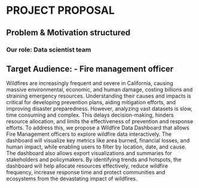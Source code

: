 <!-- TO BE UPDATED BASED ON COLLABORATIVE GOOGLE DOC: https://docs.google.com/document/d/15RFVEje4KcVk8RdTqWSU9hqasnSogVI98SqBVtU6uJw/edit?tab=t.0 
 -->
# PROJECT PROPOSAL
## Problem & Motivation structured
### Our role: Data scientist team

## Target Audience: - Fire management officer 

Wildfires are increasingly frequent and severe in California, causing massive environmental, economic, and human damage, costing billions and straining emergency resources. Understanding their causes and impacts is critical for developing prevention plans, aiding mitigation efforts, and improving disaster preparedness.  However, analyzing vast datasets is slow, time consuming and complex. This delays decision-making, hinders resource allocation, and limits the effectiveness of prevention and response efforts.
To address this, we propose a Wildfire Data Dashboard that allows Fire Management officers to explore wildfire data interactively. The dashboard will visualize key metrics like area burned, financial losses, and human impact, while enabling users to filter by location, date, and cause. The dashboard also allows export visualizations and summaries for stakeholders and policymakers. 
By identifying trends and hotspots, the dashboard will help allocate resources effectively, reduce wildfire frequency, increase response time and protect communities and ecosystems from the devastating impact of wildfires. 


